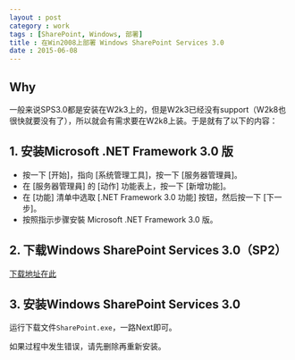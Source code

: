 ```yaml
---
layout : post
category : work
tags : [SharePoint, Windows, 部署]
title : 在Win2008上部署 Windows SharePoint Services 3.0
date : 2015-06-08
---
```


## Why

一般来说SPS3.0都是安装在W2k3上的，但是W2k3已经没有support（W2k8也很快就要没有了），所以就会有需求要在W2k8上装。于是就有了以下的内容：

## 1. 安装Microsoft .NET Framework 3.0 版

- 按一下 [开始]，指向 [系统管理工具]，按一下 [服务器管理員]。
- 在 [服务器管理員] 的 [动作] 功能表上，按一下 [新增功能]。
- 在 [功能] 清单中选取 [.NET Framework 3.0 功能] 按钮，然后按一下 [下一步]。
- 按照指示步骤安裝 Microsoft .NET Framework 3.0 版。

## 2. 下载Windows SharePoint Services 3.0（SP2）

[下载地址在此](http://go.microsoft.com/fwlink/?linkid=105656&clcid=0x404)

## 3. 安装Windows SharePoint Services 3.0

运行下载文件`SharePoint.exe`，一路Next即可。

如果过程中发生错误，请先删除再重新安装。
